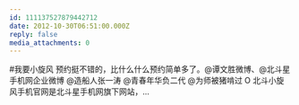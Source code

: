 ```yaml
---
id: 111137527879442712
date: 2012-10-30T06:51:00.000Z
reply: false
media_attachments: 0
---
```


#我要小旋风 预约挺不错的，比什么什么预约简单多了。@谭文胜微博、@北斗星手机网企业微博 @造船人张一涛 @青春年华负二代 @为师被猪啃过 O 北斗小旋风手机官网是北斗星手机网旗下网站，... ​​​​

